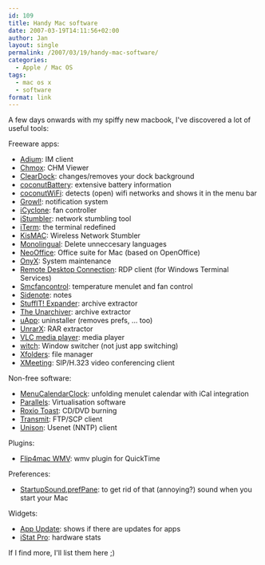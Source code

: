 ```yaml
---
id: 109
title: Handy Mac software
date: 2007-03-19T14:11:56+02:00
author: Jan
layout: single
permalink: /2007/03/19/handy-mac-software/
categories:
  - Apple / Mac OS
tags:
  - mac os x
  - software
format: link
---
```

A few days onwards with my spiffy new macbook, I've discovered a lot of useful tools:

Freeware apps:

  * [Adium](http://www.adiumx.com/): IM client
  * [Chmox](http://chmox.sourceforge.net/): CHM Viewer
  * [ClearDock](http://unsanity.com/haxies/cleardock): changes/removes your dock background
  * [coconutBattery](http://coconut-flavour.com/coconutbattery/index.html): extensive battery information
  * [coconutWiFi](http://coconut-flavour.com/coconutwifi/index.html): detects (open) wifi networks and shows it in the menu bar
  * [Growl!](http://growl.info/): notification system
  * [iCyclone](http://www.alitacrew.org/icyclone/): fan controller
  * [iStumbler](http://www.istumbler.net/): network stumbling tool
  * [iTerm](http://iterm.sourceforge.net): the terminal redefined
  * [KisMAC](http://kismac.de): Wireless Network Stumbler
  * [Monolingual](http://monolingual.sourceforge.net/): Delete unneccesary languages
  * [NeoOffice](http://www.neooffice.org): Office suite for Mac (based on OpenOffice)
  * [OnyX](http://www.titanium.free.fr/pgs2/english/onyx.html): System maintenance
  * [Remote Desktop Connection](http://www.microsoft.com/mac/otherproducts/otherproducts.aspx?pid=remotedesktopclient): RDP client (for Windows Terminal Services)
  * [Smcfancontrol](http://www.conscius.de/~eidac/index.html): temperature menulet and fan control
  * [Sidenote](http://www.apple.com/downloads/macosx/productivity_tools/sidenote.html): notes
  * [StuffIT! Expander](http://www.stuffit.com/mac/expander/index.html): archive extractor
  * [The Unarchiver](http://wakaba.c3.cx/s/apps/unarchiver.html): archive extractor
  * [uApp](http://www.eagle-of-liberty.com/uapp/index_en.php): uninstaller (removes prefs, ... too)
  * [UnrarX](http://www.unrarx.com/): RAR extractor
  * [VLC media player](http://www.videolan.org/vlc/): media player
  * [witch](http://www.manytricks.com/witch/): Window switcher (not just app switching)
  * [Xfolders](http://www.kai-heitkamp.com/cms_en/main.php?content=9&module=0&SprachID=1&uid=d96f9e3704277b05bb3345e167aa7afe): file manager
  * [XMeeting](http://xmeeting.sourceforge.net/): SIP/H.323 video conferencing client

Non-free software:

  * [MenuCalendarClock](http://www.objectpark.net/mcc.html): unfolding menulet calendar with iCal integration
  * [Parallels](http://www.parallels.com): Virtualisation software
  * [Roxio Toast](http://www.roxio.com/enu/products/toast/titanium/overview.html): CD/DVD burning
  * [Transmit](http://www.panic.com/transmit/): FTP/SCP client
  * [Unison](http://www.panic.com/unison/): Usenet (NNTP) client

Plugins:

  * [Flip4mac WMV](http://www.flip4mac.com/wmv.htm): wmv plugin for QuickTime

Preferences:

  * [StartupSound.prefPane](http://macupdate.com/info.php/id/16425): to get rid of that (annoying?) sound when you start your Mac

Widgets:

  * [App Update](http://www.dashboardwidgets.com/showcase/details.php?wid=1510): shows if there are updates for apps
  * [iStat Pro](http://www.apple.com/downloads/dashboard/status/istatpro.html): hardware stats

If I find more, I'll list them here ;)
